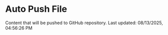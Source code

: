 # Auto Push File

Content that will be pushed to GitHub repository.
Last updated: 08/13/2025, 04:56:26 PM